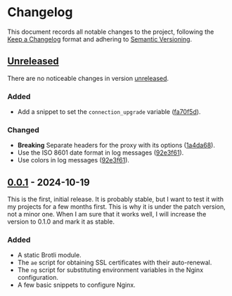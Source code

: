 # Changelog

This document records all notable changes to the project, following the [Keep a Changelog] format and adhering to [Semantic Versioning].

## [Unreleased]

There are no noticeable changes in version [unreleased].

### Added

- Add a snippet to set the `connection_upgrade` variable ([fa70f5d]).

### Changed

- **Breaking** Separate headers for the proxy with its options ([1a4da68]).
- Use the ISO 8601 date format in log messages ([92e3f61]).
- Use colors in log messages ([92e3f61]).

## [0.0.1] - 2024-10-19

This is the first, initial release. It is probably stable, but I want to test it with my projects for a few months first. This is why it is under the patch version, not a minor one. When I am sure that it works well, I will increase the version to 0.1.0 and mark it as stable.

### Added

- A static Brotli module.
- The `ae` script for obtaining SSL certificates with their auto-renewal.
- The `ng` script for substituting environment variables in the Nginx configuration.
- A few basic snippets to configure Nginx.

<!-- Footnotes -->

[Keep a Changelog]: https://keepachangelog.com/en/1.1.0/
[Semantic Versioning]: https://semver.org/spec/v2.0.0.html

[Unreleased]: https://github.com/vanyauhalin/docker-nginx/compare/v0.0.1...HEAD/
[0.0.1]: https://github.com/vanyauhalin/docker-nginx/releases/tag/v0.0.1/

[fa70f5d]: https://github.com/vanyauhalin/docker-nginx/commit/fa70f5d36426bb9d1097ed8007ba96bb3eddfb22/
[92e3f61]: https://github.com/vanyauhalin/docker-nginx/commit/92e3f611618f591ac8457bf9fbd15d05e51d0477/
[1a4da68]: https://github.com/vanyauhalin/docker-nginx/commit/1a4da68f722bcccf2adde746ba46fc7699b7a53a/
